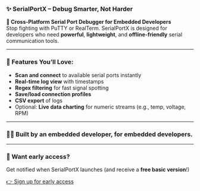 ### ✨ **SerialPortX – Debug Smarter, Not Harder**

**🔌 Cross-Platform Serial Port Debugger for Embedded Developers**  
Stop fighting with PuTTY or RealTerm. SerialPortX is designed for developers who need **powerful**, **lightweight**, and **offline-friendly** serial communication tools.

---

### 🚀 Features You’ll Love:
- **Scan and connect** to available serial ports instantly
- **Real-time log view** with timestamps
- **Regex filtering** for fast signal spotting
- **Save/load connection profiles**
- **CSV export** of logs
- Optional: **Live data charting** for numeric streams (e.g., temp, voltage, RPM)

---

### 👨‍💻 Built by an embedded developer, for embedded developers.

---

### 📧 Want early access?
Get notified when SerialPortX launches (and receive a **free basic version**!)

[ 👉 Sign up for early access ](https://forms.gle/2y6FMuwiJrK9fuMQ6)


